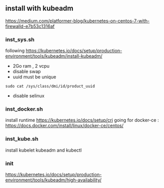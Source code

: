 
## install with kubeadm
https://medium.com/platformer-blog/kubernetes-on-centos-7-with-firewalld-e7b53c1316af

### inst_sys.sh
following  https://kubernetes.io/docs/setup/production-environment/tools/kubeadm/install-kubeadm/

- 2Go ram , 2 vcpu
- disable swap
- uuid must be unique
```
sudo cat /sys/class/dmi/id/product_uuid
```
- disable selinux



### inst_docker.sh 
install runtime  https://kubernetes.io/docs/setup/cri
going for docker-ce : https://docs.docker.com/install/linux/docker-ce/centos/

### inst_kube.sh
install kubelet kubeadm and kubectl

### init 
https://kubernetes.io/docs/setup/production-environment/tools/kubeadm/high-availability/
